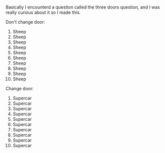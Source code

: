 Basically I encounterd a question called the three doors question, and I was really curious about it so I made this.

Don't change door:
1. Sheep
2. Sheep
3. Sheep
4. Sheep
5. Sheep
6. Sheep
7. Sheep
8. Sheep
9. Sheep
10. Sheep

Change door:
1. Supercar
2. Supercar
3. Supercar
4. Supercar
5. Supercar
6. Supercar
7. Supercar
8. Supercar
9. Supercar
10. Supercar